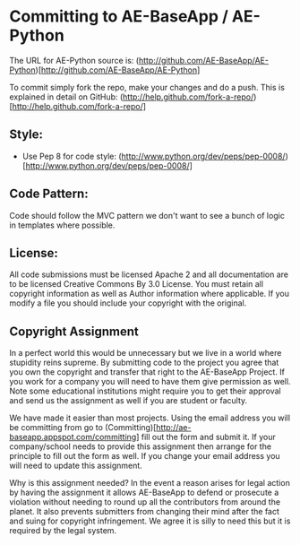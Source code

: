 Committing to AE-BaseApp / AE-Python
====================================

The URL for AE-Python source is:  (http://github.com/AE-BaseApp/AE-Python)[http://github.com/AE-BaseApp/AE-Python]

To commit simply fork the repo, make your changes and do a push.  This is
explained in detail on GitHub: (http://help.github.com/fork-a-repo/)[http://help.github.com/fork-a-repo/]

Style:
------
  * Use Pep 8 for code style:  (http://www.python.org/dev/peps/pep-0008/)[http://www.python.org/dev/peps/pep-0008/]

Code Pattern:
-------------
  Code should follow the MVC pattern we don't want to see a bunch of logic in
  templates where possible.

License:
--------
  All code submissions must be licensed Apache 2 and all documentation are to be
  licensed Creative Commons By 3.0 License.  You must retain all copyright
  information as well as Author information where applicable.  If you modify a
  file you should include your copyright with the original.

Copyright Assignment
--------------------
  In a perfect world this would be unnecessary but we live in a world where
  stupidity reins supreme.  By submitting code to the project you agree that
  you own the copyright and transfer that right to the AE-BaseApp Project.  If
  you work for a company you will need to have them give permission as well.
  Note some educational institutions might require you to get their approval
  and send us the assignment as well if you are student or faculty.

  We have made it easier than most projects.  Using the email address you will
  be committing from go to (Committing)[http://ae-baseapp.appspot.com/committing] fill out
  the form and submit it.  If your company/school needs to provide this
  assignment then arrange for the principle to fill out the form as well.  If
  you change your email address you will need to update this assignment.

  Why is this assignment needed?  In the event a reason arises for legal action
  by having the assignment it allows AE-BaseApp to defend or prosecute a
  violation without needing to round up all the contributors from around the
  planet.  It also prevents submitters from changing their mind after the fact
  and suing for copyright infringement.  We agree it is silly to need this but
  it is required by the legal system.

